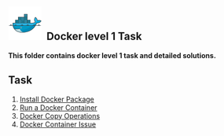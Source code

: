 ## <span><img src="https://github.com/devicons/devicon/blob/master/icons/docker/docker-original.svg" title="Java" alt="Linux" width="68" height="68"/>&nbsp;</span> Docker level 1 Task

<strong>This folder contains docker level 1 task and detailed solutions.</strong>
## Task
1. [Install Docker Package](https://github.com/DrInTech22/KodeKloud-Engineer-Tasks/blob/main/docker/level_1/install-docker.md)
2. [Run a Docker Container](https://github.com/DrInTech22/KodeKloud-Engineer-Tasks/blob/main/docker/level_1/run-container.md)
3. [Docker Copy Operations](https://github.com/DrInTech22/KodeKloud-Engineer-Tasks/blob/main/docker/level_1/docker-copy.md)
4. [Docker Container Issue](https://github.com/DrInTech22/KodeKloud-Engineer-Tasks/blob/main/docker/level_1/docker-issue.md)
